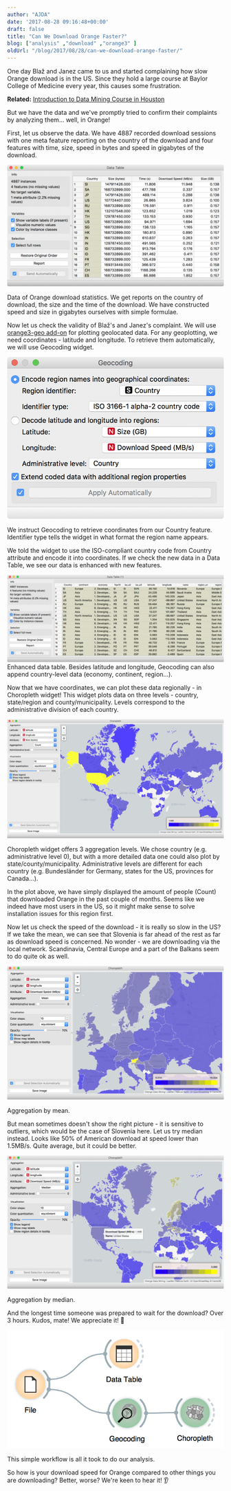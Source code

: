```yaml
---
author: "AJDA"
date: '2017-08-28 09:16:48+00:00'
draft: false
title: "Can We Download Orange Faster?"
blog: ["analysis" ,"download" ,"orange3" ]
oldUrl: "/blog/2017/08/28/can-we-download-orange-faster/"
---
```


One day Blaž and Janez came to us and started complaining how slow Orange download is in the US. Since they hold a large course at Baylor College of Medicine every year, this causes some frustration.



**Related:** [Introduction to Data Mining Course in Houston](/blog/2016/09/15/data-mining-in-houston-2/)



But we have the data and we've promptly tried to confirm their complaints by analyzing them... well, in Orange!

First, let us observe the data. We have 4887 recorded download sessions with one meta feature reporting on the country of the download and four features with time, size, speed in bytes and speed in gigabytes of the download.

![](Screen-Shot-2017-08-25-at-13.47.51.png)

Data of Orange download statistics. We get reports on the country of download, the size and the time of the download. We have constructed speed and size in gigabytes ourselves with simple formulae.



Now let us check the validity of Blaž's and Janez's complaint. We will use [orange3-geo add-on](https://github.com/biolab/orange3-geo) for plotting geolocated data. For any geoplotting, we need coordinates - latitude and longitude. To retrieve them automatically, we will use Geocoding widget.

![](Screen-Shot-2017-08-25-at-13.57.15.png)

We instruct Geocoding to retrieve coordinates from our Country feature. Identifier type tells the widget in what format the region name appears.



We told the widget to use the ISO-compliant country code from Country attribute and encode it into coordinates. If we check the new data in a Data Table, we see our data is enhanced with new features.

![](Screen-Shot-2017-08-25-at-14.03.08.png)
Enhanced data table. Besides latitude and longitude, Geocoding can also append country-level data (economy, continent, region...).



Now that we have coordinates, we can plot these data regionally - in Choropleth widget! This widget plots data on three levels - country, state/region and county/municipality. Levels correspond to the administrative division of each country.

![](Screen-Shot-2017-08-25-at-14.10.53.png)

Choropleth widget offers 3 aggregation levels. We chose country (e.g. administrative level 0), but with a more detailed data one could also plot by state/county/municipality. Administrative levels are different for each country (e.g. Bundesländer for Germany, states for the US, provinces for Canada...).



In the plot above, we have simply displayed the amount of people (Count) that downloaded Orange in the past couple of months. Seems like we indeed have most users in the US, so it might make sense to solve installation issues for this region first.

Now let us check the speed of the download - it is really so slow in the US? If we take the mean, we can see that Slovenia is far ahead of the rest as far as download speed is concerned. No wonder - we are downloading via the local network. Scandinavia, Central Europe and a part of the Balkans seem to do quite ok as well.

![](Screen-Shot-2017-08-25-at-14.21.50.png)

Aggregation by mean.



But mean sometimes doesn't show the right picture - it is sensitive to outliers, which would be the case of Slovenia here. Let us try median instead. Looks like 50% of American download at speed lower than 1.5MB/s. Quite average, but it could be better.

![](Screen-Shot-2017-08-25-at-14.36.54.png)

Aggregation by median.



And the longest time someone was prepared to wait for the download? Over 3 hours. Kudos, mate! We appreciate it! 🙌

![](Screen-Shot-2017-08-28-at-10.26.01-1.png)

This simple workflow is all it took to do our analysis.



So how is your download speed for Orange compared to other things you are downloading? Better, worse? We're keen to hear it! 👂
